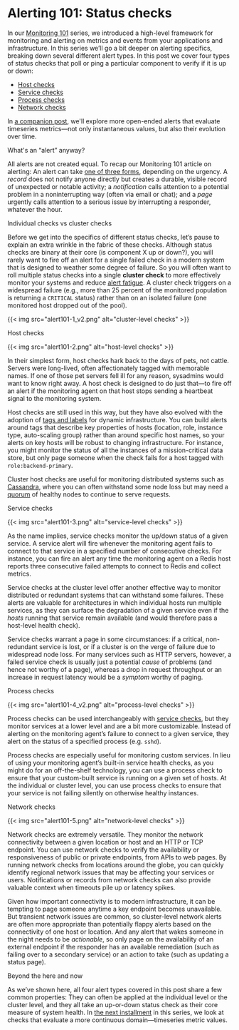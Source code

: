 # Alerting 101: Status checks


In our [Monitoring 101](/blog/monitoring-101-collecting-data/) series, we introduced a high-level framework for monitoring and alerting on metrics and events from your applications and infrastructure. In this series we’ll go a bit deeper on alerting specifics, breaking down several different alert types. In this post we cover four types of status checks that poll or ping a particular component to verify if it is up or down:

-   [Host checks](#host-checks)
-   [Service checks](#service-checks)
-   [Process checks](#process-checks)
-   [Network checks](#network-checks)

In [a companion post][part-2], we'll explore more open-ended alerts that evaluate timeseries metrics—not only instantaneous values, but also their evolution over time.

What's an “alert” anyway?

All alerts are not created equal. To recap our Monitoring 101 article on alerting: An alert can take [one of three forms](/blog/monitoring-101-alerting/), depending on the urgency. A *record* does not notify anyone directly but creates a durable, visible record of unexpected or notable activity; a *notification* calls attention to a potential problem in a noninterrupting way (often via email or chat); and a *page* urgently calls attention to a serious issue by interrupting a responder, whatever the hour.

Individual checks vs cluster checks

Before we get into the specifics of different status checks, let’s pause to explain an extra wrinkle in the fabric of these checks. Although status checks are binary at their core (is component X up or down?), you will rarely want to fire off an alert for a single failed check in a modern system that is designed to weather some degree of failure. So you will often want to roll multiple status checks into a single **cluster check** to more effectively monitor your systems and reduce [alert fatigue](https://en.wikipedia.org/wiki/Alarm_fatigue). A cluster check triggers on a widespread failure (e.g., more than 25 percent of the monitored population is returning a `CRITICAL` status) rather than on an isolated failure (one monitored host dropped out of the pool).

{{< img src="alert101-1_v2.png" alt="cluster-level checks" >}}

Host checks

{{< img src="alert101-2.png" alt="host-level checks" >}}

In their simplest form, host checks hark back to the days of pets, not cattle. Servers were long-lived, often affectionately tagged with memorable names. If one of those pet servers fell ill for any reason, sysadmins would want to know right away. A host check is designed to do just that—to fire off an alert if the monitoring agent on that host stops sending a heartbeat signal to the monitoring system.

Host checks are still used in this way, but they have also evolved with the adoption of [tags and labels](/blog/the-power-of-tagged-metrics/) for dynamic infrastructure. You can build alerts around tags that describe key properties of hosts (location, role, instance type, auto-scaling group) rather than around specific host names, so your alerts on key hosts will be robust to changing infrastructure. For instance, you might monitor the status of all the instances of a mission-critical data store, but only page someone when the check fails for a host tagged with `role:backend-primary`.

Cluster host checks are useful for monitoring distributed systems such as [Cassandra](/blog/how-to-monitor-cassandra-performance-metrics/), where you can often withstand some node loss but may need a [quorum](/blog/how-to-monitor-cassandra-performance-metrics/#how-cassandra-distributes-reads-and-writes) of healthy nodes to continue to serve requests.

Service checks

{{< img src="alert101-3.png" alt="service-level checks" >}}

As the name implies, service checks monitor the up/down status of a given service. A service alert will fire whenever the monitoring agent fails to connect to that service in a specified number of consecutive checks. For instance, you can fire an alert any time the monitoring agent on a Redis host reports three consecutive failed attempts to connect to Redis and collect metrics. 

Service checks at the cluster level offer another effective way to monitor distributed or redundant systems that can withstand some failures. These alerts are valuable for architectures in which individual hosts run multiple services, as they can surface the degradation of a given service even if the *hosts* running that service remain available (and would therefore pass a host-level health check).

Service checks warrant a page in some circumstances: if a critical, non-redundant service is lost, or if a cluster is on the verge of failure due to widespread node loss. For many services such as HTTP servers, however, a failed service check is usually just a potential *cause* of problems (and hence not worthy of a page), whereas a drop in request throughput or an increase in request latency would be a *symptom* worthy of paging.

Process checks

{{< img src="alert101-4_v2.png" alt="process-level checks" >}}

Process checks can be used interchangeably with [service checks](#service-checks), but they monitor services at a lower level and are a bit more customizable. Instead of alerting on the monitoring agent’s failure to connect to a given service, they alert on the status of a specified process (e.g. `sshd`).

Process checks are especially useful for monitoring custom services. In lieu of using your monitoring agent’s built-in service health checks, as you might do for an off-the-shelf technology, you can use a process check to ensure that your custom-built service is running on a given set of hosts. At the individual or cluster level, you can use process checks to ensure that your service is not failing silently on otherwise healthy instances.

Network checks

{{< img src="alert101-5.png" alt="network-level checks" >}}

Network checks are extremely versatile. They monitor the network connectivity between a given location or host and an HTTP or TCP endpoint. You can use network checks to verify the availability or responsiveness of public or private endpoints, from APIs to web pages. By running network checks from locations around the globe, you can quickly identify regional network issues that may be affecting your services or users. Notifications or records from network checks can also provide valuable context when timeouts pile up or latency spikes.

Given how important connectivity is to modern infrastructure, it can be tempting to page someone anytime a key endpoint becomes unavailable. But transient network issues are common, so cluster-level network alerts are often more appropriate than potentially flappy alerts based on the connectivity of one host or location. And any alert that wakes someone in the night needs to be *actionable*, so only page on the availability of an external endpoint if the responder has an available remediation (such as failing over to a secondary service) or an action to take (such as updating a status page).

Beyond the here and now

As we’ve shown here, all four alert types covered in this post share a few common properties: They can often be applied at the individual level or the cluster level, and they all take an up-or-down status check as their core measure of system health. In [the next installment][part-2] in this series, we look at checks that evaluate a more continuous domain—timeseries metric values.

[part-2]: /blog/alerting-101-metric-checks/
